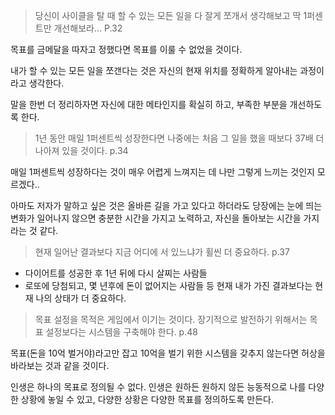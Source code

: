 > 당신이 사이클을  탈 때 할 수 있는 모든 일을 다 잘게 쪼개서 생각해보고 딱 1퍼센트만 개선해보라... P.32

목표를 금메달을 따자고 정했다면 목표를 이룰 수 없었을 것이다.

내가 할 수 있는 모든 일을 쪼갠다는 것은 자신의 현재 위치를 정확하게 알아내는 과정이라고 생각한다.

말을 한번 더 정리하자면 자신에 대한 메타인지를 확실히 하고, 부족한 부분을 개선하도록 한다.

> 1년 동안 매일 1퍼센트씩 성장한다면 나중에는 처음 그 일을 했을 때보다 37배 더 나아져 있을 것이다. p.34

매일 1퍼센트씩 성장하다는 것이 매우 어렵게 느껴지는 데 나만 그렇게 느끼는 것인지 모르겠다..

아마도 저자가 말하고 싶은 것은 올바른 길을 가고 있다고 하더라도 당장에는 눈에 띄는 변화가 일어나지 않으면 충분한 시간을 가지고 노력하고, 자신을 돌아보는 시간을 가지라는 것 같다.

> 현재 일어난 결과보다 지금 어디에 서 있느냐가 휠씬 더 중요하다. p.37

- 다이어트를 성공한 후 1년 뒤에 다시 살찌는 사람들
- 로또에 당첨되고, 몇 년후에 돈이 없어지는 사람들
등 현재 내가 가진 결과보다는 현재 나의 상태가 더 중요하다.

> 목표 설정을 목적은 게임에서 이기는 것이다. 장기적으로 발전하기 위해서는 목표 설정보다는 시스템을 구축해야 한다. p.48

목표(돈을 10억 벌거야)라고만 잡고 10억을 벌기 위한 시스템을 갖추지 않는다면 허상을 바라보는 것과 같을 것이다.

인생은 하나의 목표로 정의될 수 없다. 인생은 원하든 원하지 않든 능동적으로 나를 다양한 상황에 놓일 수 있고, 다양한 상황은 다양한 목표를 정의하도록 만든다.


